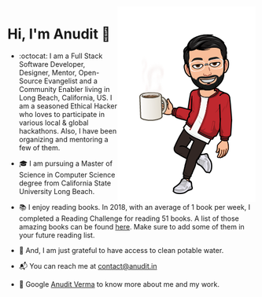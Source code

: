 <img align="right" src="https://github.com/anuditverma/anuditverma/blob/master/Anudit-Coffee.png" alt="Anudit's Avatar with a Coffee Mug"/>

# Hi, I'm Anudit 👋

- :octocat: I am a Full Stack Software Developer, Designer, Mentor, Open-Source Evangelist and a Community Enabler living in Long Beach, California, US. I am a seasoned Ethical Hacker who loves to participate in various local & global hackathons. Also, I have been organizing and mentoring a few of them.

- :mortar_board: I am pursuing a Master of Science in Computer Science degree from California State University Long Beach.

- :books: I enjoy reading books. In 2018, with an average of 1 book per week, I completed a Reading Challenge for reading 51 books. A list of those amazing books can be found <a target="_blank" href="https://www.goodreads.com/user/year_in_books/2018/82771249">here</a>. Make sure to add some of them in your future reading list.

- :seedling: And, I am just grateful to have access to clean potable water.

- :mailbox_with_mail: You can reach me at <a target="_blank" href="mailto:contact@anudit.in">contact@anudit.in</a>

- :rocket: Google <a target="_blank" href="https://www.google.com/search?q=Anudit+Verma">Anudit Verma</a> to know more about me and my work. 
